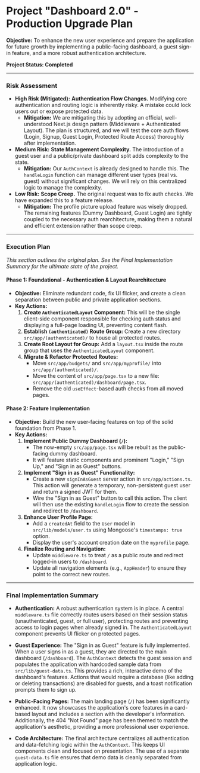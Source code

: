# Project "Dashboard 2.0" - Production Upgrade Plan

**Objective:** To enhance the new user experience and prepare the application for future growth by implementing a public-facing dashboard, a guest sign-in feature, and a more robust authentication architecture.

**Project Status: Completed**

---

### **Risk Assessment**

*   **High Risk (Mitigated):** **Authentication Flow Changes.** Modifying core authentication and routing logic is inherently risky. A mistake could lock users out or expose protected data.
    *   **Mitigation:** We are mitigating this by adopting an official, well-understood Next.js design pattern (Middleware + Authenticated Layout). The plan is structured, and we will test the core auth flows (Login, Signup, Guest Login, Protected Route Access) thoroughly after implementation.
*   **Medium Risk:** **State Management Complexity.** The introduction of a guest user and a public/private dashboard split adds complexity to the state.
    *   **Mitigation:** Our `AuthContext` is already designed to handle this. The `handleLogin` function can manage different user types (real vs. guest) without significant changes. We will rely on this centralized logic to manage the complexity.
*   **Low Risk:** **Scope Creep.** The original request was to fix auth checks. We have expanded this to a feature release.
    *   **Mitigation:** The profile picture upload feature was wisely dropped. The remaining features (Dummy Dashboard, Guest Login) are tightly coupled to the necessary auth rearchitecture, making them a natural and efficient extension rather than scope creep.

---

### **Execution Plan**

*This section outlines the original plan. See the Final Implementation Summary for the ultimate state of the project.*

#### **Phase 1: Foundational - Authentication & Layout Rearchitecture**

*   **Objective:** Eliminate redundant code, fix UI flicker, and create a clean separation between public and private application sections.
*   **Key Actions:**
    1.  **Create `AuthenticatedLayout` Component:** This will be the single client-side component responsible for checking auth status and displaying a full-page loading UI, preventing content flash.
    2.  **Establish `(authenticated)` Route Group:** Create a new directory `src/app/(authenticated)/` to house all protected routes.
    3.  **Create Root Layout for Group:** Add a `layout.tsx` inside the route group that uses the `AuthenticatedLayout` component.
    4.  **Migrate & Refactor Protected Routes:**
        *   Move `src/app/budgets/` and `src/app/myprofile/` into `src/app/(authenticated)/`.
        *   Move the content of `src/app/page.tsx` to a new file: `src/app/(authenticated)/dashboard/page.tsx`.
        *   Remove the old `useEffect`-based auth checks from all moved pages.

#### **Phase 2: Feature Implementation**

*   **Objective:** Build the new user-facing features on top of the solid foundation from Phase 1.
*   **Key Actions:**
    1.  **Implement Public Dummy Dashboard (`/`):**
        *   The now-empty `src/app/page.tsx` will be rebuilt as the public-facing dummy dashboard.
        *   It will feature static components and prominent "Login," "Sign Up," and "Sign in as Guest" buttons.
    2.  **Implement "Sign in as Guest" Functionality:**
        *   Create a new `signInAsGuest` server action in `src/app/actions.ts`. This action will generate a temporary, non-persistent guest user and return a signed JWT for them.
        *   Wire the "Sign in as Guest" button to call this action. The client will then use the existing `handleLogin` flow to create the session and redirect to `/dashboard`.
    3.  **Enhance User Profile Page:**
        *   Add a `createdAt` field to the `User` model in `src/lib/models/user.ts` using Mongoose's `timestamps: true` option.
        *   Display the user's account creation date on the `myprofile` page.
    4.  **Finalize Routing and Navigation:**
        *   Update `middleware.ts` to treat `/` as a public route and redirect logged-in users to `/dashboard`.
        *   Update all navigation elements (e.g., `AppHeader`) to ensure they point to the correct new routes.

---

### **Final Implementation Summary**

*   **Authentication:** A robust authentication system is in place. A central `middleware.ts` file correctly routes users based on their session status (unauthenticated, guest, or full user), protecting routes and preventing access to login pages when already signed in. The `AuthenticatedLayout` component prevents UI flicker on protected pages.

*   **Guest Experience:** The "Sign in as Guest" feature is fully implemented. When a user signs in as a guest, they are directed to the main dashboard (`/dashboard`). The `AuthContext` detects the guest session and populates the application with hardcoded sample data from `src/lib/guest-data.ts`. This provides a rich, interactive demo of the dashboard's features. Actions that would require a database (like adding or deleting transactions) are disabled for guests, and a toast notification prompts them to sign up.

*   **Public-Facing Pages:** The main landing page (`/`) has been significantly enhanced. It now showcases the application's core features in a card-based layout and includes a section with the developer's information. Additionally, the 404 "Not Found" page has been themed to match the application's aesthetic, providing a more professional user experience.

*   **Code Architecture:** The final architecture centralizes all authentication and data-fetching logic within the `AuthContext`. This keeps UI components clean and focused on presentation. The use of a separate `guest-data.ts` file ensures that demo data is cleanly separated from application logic.